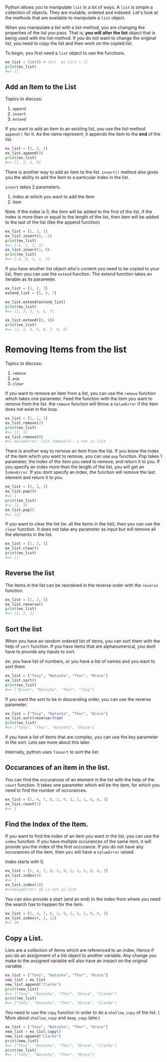 Python allows you to manipulate `list` in a lot of ways. A `list` is simple a collection of objects. They are mutable, ordered and indexed. Let's look at the methods that are available to manipulate a `list` object.

When you manipulate a list with a list-method, you are changing the properties of the list you pass. That is, **you will alter the list** object that is being used with the list-method. If you do not want to change the original list, you need to copy the list and then work on the copied list.

To begin, you first need a `list` object to use the functions.

```python
ex_list = list() # (or)  ex_list = []
print(ex_list)
#=> []
```

## Add an Item to the List

Topics to discuss:

1. `append`
2. `insert`
3. `extend`

If you want to add an item to an existing list, you use the list-method `append()` for it. As the name represent, it appends the item to the **end** of the list.

```python
ex_list = [1, 2, 3]
ex_list.append(9)
print(ex_list)
#=> [1, 2, 3, 9]
```

There is another way to add an item to the list. `insert()` method also gives you the ability to add the item to a particular index in the list.

`insert` takes 2 parameters.

1. index at which you want to add the item
2. item

Note: if the index is 0, the item will be added to the first of the list. if the index is more than or equal to the length of the list, then item will be added to the last of the list (like the append function)

```python
ex_list = [1, 2, 3]
ex_list.insert(0, -2)
print(ex_list)
#=> [-2, 1, 2, 3]
ex_list.insert(1, 0)
print(ex_list)
#=> [-2, 0, 1, 2, 3]
```

If you have another list object who's content you need to be copied to your list, then you can use the `extend` function.
The extend function takes an iterable as its parameter.

```python
ex_list = [1, 2, 3]
extend_list = [5, 6, 7]

ex_list.extend(extend_list)
print(ex_list)
#=> [1, 2, 3, 5, 6, 7]

ex_list.extend([8, 9])
print(ex_list)
#=> [1, 2, 3, 5, 6, 7, 8, 9]
```

# Removing Items from the list

Topics to discuss:

1. `remove`
2. `pop`
3. `clear`

If you want to remove an item from a list, you can use the `remove` function which takes one parameter. Feed the function with the item you want to remove from the list. the `remove` function will throw a `ValueError` if the item does not exist in the loop.

```python
ex_list = [1, 2, 3]
ex_list.remove(2)
print(ex_list)
#=> [1, 3]
ex_list.remove(0)
#=> ValueError: list.remove(x): x not in list
```

There is another way to remove an item from the list. If you know the index of the item which you want to remove, you can use `pop` function. Pop takes 1 parameter, the index of the item you need to remove, and return it to you. If you specify an index more than the length of the list, you will get an `IndexError`. If you dont specify an index, the function will remove the last element and return it to you.

```python
ex_list = [1, 2, 3]
ex_list.pop(0)
#=> 1
print(ex_list)
#=> [2, 3]
ex_list.pop()
#=> [2]
```

If you want to clear the list (ie: all the items in the list), then you can use the `clear` function. It does not take any parameter as input but will remove all the elements in the list.

```python
ex_list = [1, 2, 3]
ex_list.clear()
print(ex_list)
#=> []
```

## Reverse the list

The items in the list can be reordered in the reverse order with the `reverse` function.

```python
ex_list = [1, 2, 3]
ex_list.reverse()
print(ex_list)
#=> [3, 2, 1]
```

## Sort the list

When you have an random ordered list of items, you can sort them with the help of `sort` function. If you have items that are alphanumerical, you dont have to provide any inputs to sort.

ex: you have list of numbers, or you have a list of names and you want to sort them

```python
ex_list = ["Tony", "Natasha", "Thor", "Bruce"]
ex_list.sort()
print(ex_list)
#=> ["Bruce", "Natasha", "Thor", "Tony"]
```

If you want the sort to be in descending order, you can use the reverse parameter.

```python
ex_list = ["Tony", "Natasha", "Thor", "Bruce"]
ex_list.sort(reverse=True)
print(ex_list)
#=> ["Tony", "Thor", "Natasha", "Bruce"]
```

If you have a list of items that are complex, you can use the key parameter in the sort. Lets see more about this later.

Internally, python uses `Timsort` to sort the list.

## Occurances of an item in the list.

You can find the occurances of an element in the list with the help of the `count` function. It takes one parameter which will be the item, for which you need to find the number of occurances.

```python
ex_list = [1, 4, 7, 8, 2, 9, 2, 1, 1, 0, 4, 3]
ex_list.count(1)
#=> 3
```

## Find the Index of the Item.

If you want to find the index of an item you want in the list, you can use the `index` function. If you have multiple occurances of the same item, it will provide you the index of the first occurance. If you do not have any occurances of the item, then you will have a `ValueError` raised.

Index starts with 0.

```python
ex_list = [1, 4, 7, 8, 2, 9, 2, 1, 1, 0, 4, 3]
ex_list.index(4)
#=> 1
ex_list.index(10)
#=>ValueError: 10 is not in list
```

You can also provide a start (and an end) to the index from where you need the search has to happen for the item.

```python
ex_list = [1, 4, 7, 8, 2, 9, 2, 1, 1, 0, 4, 3]
ex_list.index(4, 2, 12)
#=> 10
```

## Copy a List.

Lists are a collection of items which are referenced to an index, Hence if you do an assignment of a list object to another variable. Any change you make to the assigned variable will also have an impact on the original variable.

```python
ex_list = ["Tony", "Natasha", "Thor", "Bruce"]
new_list = ex_list
new_list.append("Clarke")
print(new_list)
#=> ["Tony", "Natasha", "Thor", "Bruce", "Clarke"]
print(ex_list)
#=> ["Tony", "Natasha", "Thor", "Bruce", "Clarke"]
```

You need to use the `copy` function in order to do a `shallow_copy` of the list. ( More about `shallow_copy` and `deep_copy` later.)

```python
ex_list = ["Tony", "Natasha", "Thor", "Bruce"]
new_list = ex_list.copy()
new_list.append("Clarke")
print(new_list)
#=> ["Tony", "Natasha", "Thor", "Bruce", "Clarke"]
print(ex_list)
#=> ["Tony", "Natasha", "Thor", "Bruce"]
```
